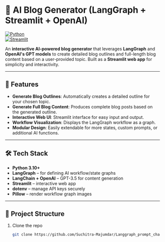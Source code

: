 # 🧠 AI Blog Generator (LangGraph + Streamlit + OpenAI)

[![Python](https://img.shields.io/badge/python-3.10+-blue)](https://www.python.org/)  
[![Streamlit](https://img.shields.io/badge/Streamlit-yes-green)](https://streamlit.io/)  

An **interactive AI-powered blog generator** that leverages **LangGraph** and **OpenAI's GPT models** to create detailed blog outlines and full-length blog content based on a user-provided topic. Built as a **Streamlit web app** for simplicity and interactivity.

---

## 🔹 Features

- **Generate Blog Outlines**: Automatically creates a detailed outline for your chosen topic.  
- **Generate Full Blog Content**: Produces complete blog posts based on the generated outline.  
- **Interactive Web UI**: Streamlit interface for easy input and output.  
- **Workflow Visualization**: Displays the LangGraph workflow as a graph.  
- **Modular Design**: Easily extendable for more states, custom prompts, or additional AI functions.

---

## 🛠️ Tech Stack

- **Python 3.10+**  
- **LangGraph** – for defining AI workflow/state graphs  
- **LangChain + OpenAI** – GPT-3.5 for content generation  
- **Streamlit** – interactive web app  
- **dotenv** – manage API keys securely  
- **Pillow** – render workflow graph images  

---

## 📁 Project Structure



1. Clone the repo  
   ```bash
   git clone https://github.com/Suchitra-Majumdar/Langgraph_prompt_chaining.git
   

